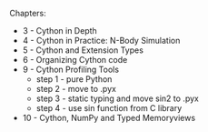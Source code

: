 Chapters:
- 3 - Cython in Depth
- 4 - Cython in Practice: N-Body Simulation
- 5 - Cython and Extension Types
- 6 - Organizing Cython code
- 9 - Cython Profiling Tools
  * step 1 - pure Python
  * step 2 - move to .pyx
  * step 3 - static typing and move sin2 to .pyx
  * step 4 - use sin function from C library
- 10 - Cython, NumPy and Typed Memoryviews 